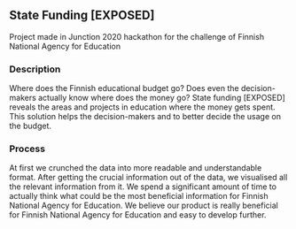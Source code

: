 ## State Funding [EXPOSED]

Project made in Junction 2020 hackathon for the challenge of Finnish National Agency for Education

### Description

Where does the Finnish educational budget go? Does even the decision-makers actually know where does the money go? State funding [EXPOSED] reveals the areas and projects in education where the money gets spent. This solution helps the decision-makers and to better decide the usage on the budget.

### Process
At first we crunched the data into more readable and understandable format. After getting the crucial information out of the data, we visualised all the relevant information from it. We spend a significant amount of time to actually think what could be the most beneficial information for Finnish National Agency for Education. We believe our product is really beneficial for Finnish National Agency for Education and easy to develop further.

